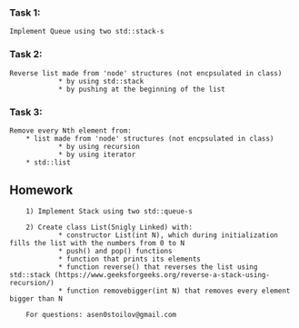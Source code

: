 ### **Task 1:**
    Implement Queue using two std::stack-s 

### **Task 2:**
    Reverse list made from 'node' structures (not encpsulated in class)
                * by using std::stack
                * by pushing at the beginning of the list
### **Task 3:**
    Remove every Nth element from:
        * list made from 'node' structures (not encpsulated in class)
                * by using recursion
                * by using iterator
        * std::list




## Homework
        1) Implement Stack using two std::queue-s

        2) Create class List(Snigly Linked) with:
                * constructor List(int N), which during initialization fills the list with the numbers from 0 to N
                * push() and pop() functions
                * function that prints its elements
                * function reverse() that reverses the list using std::stack (https://www.geeksforgeeks.org/reverse-a-stack-using-recursion/)
                * function removebigger(int N) that removes every element bigger than N

        For questions: asen0stoilov@gmail.com
        
